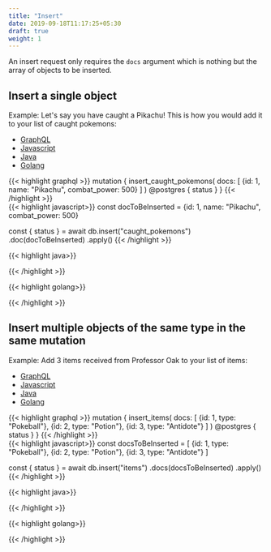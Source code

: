 ```yaml
---
title: "Insert"
date: 2019-09-18T11:17:25+05:30
draft: true
weight: 1
---
```


An insert request only requires the `docs` argument which is nothing but the array of objects to be inserted.

## Insert a single object

Example: Let's say you have caught a Pikachu! This is how you would add it to your list of caught pokemons:

<div class="row tabs-wrapper">
  <div class="col s12" style="padding:0">
    <ul class="tabs">
      <li class="tab col s2"><a class="active" href="#insert-one-graphql">GraphQL</a></li>
      <li class="tab col s2"><a href="#insert-one-js">Javascript</a></li>
      <li class="tab col s2"><a href="#insert-one-java">Java</a></li>
      <li class="tab col s2"><a href="#insert-one-golang">Golang</a></li>
    </ul>
  </div>
  <div id="insert-one-graphql" class="col s12" style="padding:0">
{{< highlight graphql >}}
mutation {
  insert_caught_pokemons(
    docs: [
      {id: 1, name: "Pikachu", combat_power: 500}
    ]
  ) @postgres {
    status
  }
}
{{< /highlight >}}   
  </div>
  <div id="insert-one-js" class="col s12" style="padding:0">
{{< highlight javascript>}}
const docToBeInserted = {id: 1, name: "Pikachu", combat_power: 500}

const { status } = await db.insert("caught_pokemons")
  .doc(docToBeInserted)
  .apply()
{{< /highlight >}}  
  </div>
  <div id="insert-one-java" class="col s12" style="padding:0">
{{< highlight java>}}

{{< /highlight >}}    
  </div>
  <div id="insert-one-golang" class="col s12" style="padding:0">
{{< highlight golang>}}

{{< /highlight >}}    
  </div>  
</div>

## Insert multiple objects of the same type in the same mutation

Example: Add 3 items received from Professor Oak to your list of items:

<div class="row tabs-wrapper">
  <div class="col s12" style="padding:0">
    <ul class="tabs">
      <li class="tab col s2"><a class="active" href="#insert-many-graphql">GraphQL</a></li>
      <li class="tab col s2"><a href="#insert-many-js">Javascript</a></li>
      <li class="tab col s2"><a href="#insert-many-java">Java</a></li>
      <li class="tab col s2"><a href="#insert-many-golang">Golang</a></li>
    </ul>
  </div>
  <div id="insert-many-graphql" class="col s12" style="padding:0">
{{< highlight graphql >}}
mutation {
  insert_items(
    docs: [
      {id: 1, type: "Pokeball"},
      {id: 2, type: "Potion"},
      {id: 3, type: "Antidote"}
    ]
  ) @postgres {
    status
  }
}
{{< /highlight >}}   
  </div>
  <div id="insert-many-js" class="col s12" style="padding:0">
{{< highlight javascript>}}
const docsToBeInserted = [
  {id: 1, type: "Pokeball"},
  {id: 2, type: "Potion"},
  {id: 3, type: "Antidote"}
]

const { status } = await db.insert("items")
  .docs(docsToBeInserted)
  .apply()
{{< /highlight >}}  
  </div>
  <div id="insert-many-java" class="col s12" style="padding:0">
{{< highlight java>}}

{{< /highlight >}}    
  </div>
  <div id="insert-many-golang" class="col s12" style="padding:0">
{{< highlight golang>}}

{{< /highlight >}}    
  </div>  
</div>